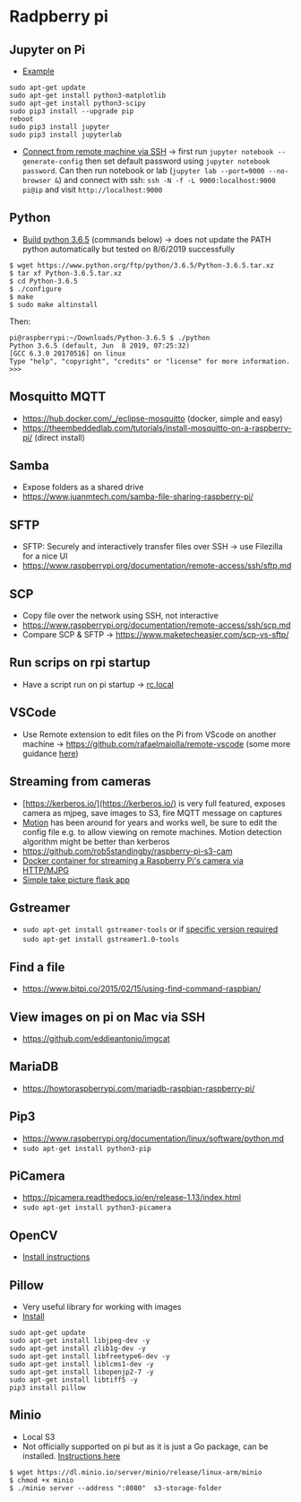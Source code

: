 # Radpberry pi
## Jupyter on Pi
* [Example](https://www.hackster.io/mjrobot/rpi-physical-computing-using-jupyter-notebook-056fa8)
```
sudo apt-get update
sudo apt-get install python3-matplotlib
sudo apt-get install python3-scipy
sudo pip3 install --upgrade pip
reboot
sudo pip3 install jupyter
sudo pip3 install jupyterlab
```

* [Connect from remote machine via SSH](https://www.blopig.com/blog/2018/03/running-jupyter-notebook-on-a-remote-server-via-ssh/) -> first run  `jupyter notebook --generate-config` then set default password using `jupyter notebook password`. Can then run notebook or lab (`jupyter lab --port=9000 --no-browser &`) and connect with ssh: `ssh -N -f -L 9000:localhost:9000 pi@ip` and visit `http://localhost:9000`

## Python
* [Build python 3.6.5](https://gist.github.com/dschep/24aa61672a2092246eaca2824400d37f) (commands below) -> does not update the PATH python automatically but tested on 8/6/2019 successfully

```
$ wget https://www.python.org/ftp/python/3.6.5/Python-3.6.5.tar.xz
$ tar xf Python-3.6.5.tar.xz
$ cd Python-3.6.5
$ ./configure
$ make
$ sudo make altinstall
```

Then:
```
pi@raspberrypi:~/Downloads/Python-3.6.5 $ ./python
Python 3.6.5 (default, Jun  8 2019, 07:25:32)
[GCC 6.3.0 20170516] on linux
Type "help", "copyright", "credits" or "license" for more information.
>>>
```
 
## Mosquitto MQTT
* https://hub.docker.com/_/eclipse-mosquitto (docker, simple and easy)
* https://theembeddedlab.com/tutorials/install-mosquitto-on-a-raspberry-pi/ (direct install)

## Samba
* Expose folders as a shared drive
* https://www.juanmtech.com/samba-file-sharing-raspberry-pi/

## SFTP
* SFTP: Securely and interactively transfer files over SSH -> use Filezilla for a nice UI
* https://www.raspberrypi.org/documentation/remote-access/ssh/sftp.md

## SCP
* Copy file over the network using SSH, not interactive
* https://www.raspberrypi.org/documentation/remote-access/ssh/scp.md
* Compare SCP & SFTP -> https://www.maketecheasier.com/scp-vs-sftp/

## Run scrips on rpi startup
* Have a script run on pi startup -> [rc.local](https://www.raspberrypi.org/documentation/linux/usage/rc-local.md)

## VSCode
* Use Remote extension to edit files on the Pi from VScode on another machine -> https://github.com/rafaelmaiolla/remote-vscode (some more guidance [here](https://www.hackster.io/Ladvien/editing-raspberry-pi-code-remotely-from-visual-studio-code-9d42e0))

## Streaming from cameras
* [https://kerberos.io/](https://kerberos.io/) is very full featured, exposes camera as mjpeg, save images to S3, fire MQTT message on captures
* [Motion](https://motion-project.github.io/motion_config.html) has been around for years and works well, be sure to edit the config file e.g. to allow viewing on remote machines. Motion detection algorithm might be better than kerberos
* https://github.com/rob5standingby/raspberry-pi-s3-cam
* [Docker container for streaming a Raspberry Pi's camera via HTTP/MJPG](https://github.com/pschmitt/docker-picamera)
* [Simple take picture flask app](https://github.com/stlehmann/picamera/blob/master/flaskapp/app.py)

## Gstreamer
* `sudo apt-get install gstreamer-tools` or if [specific version required](https://github.com/pimoroni/mlx90640-library/blob/master/examples/src/rawrgb.cpp) `sudo apt-get install gstreamer1.0-tools`

## Find a file
* https://www.bitpi.co/2015/02/15/using-find-command-raspbian/

## View images on pi on Mac via SSH
* https://github.com/eddieantonio/imgcat

## MariaDB
* https://howtoraspberrypi.com/mariadb-raspbian-raspberry-pi/

## Pip3
* https://www.raspberrypi.org/documentation/linux/software/python.md
* `sudo apt-get install python3-pip`

## PiCamera
* https://picamera.readthedocs.io/en/release-1.13/index.html
* `sudo apt-get install python3-picamera`

## OpenCV
* [Install instructions](https://www.pyimagesearch.com/2017/09/04/raspbian-stretch-install-opencv-3-python-on-your-raspberry-pi/)

## Pillow
* Very useful library for working with images
* [Install](https://www.techcoil.com/blog/how-to-setup-python-imaging-library-pillow-on-raspbian-stretch-lite-for-processing-images-on-your-raspberry-pi/)

```
sudo apt-get update
sudo apt-get install libjpeg-dev -y
sudo apt-get install zlib1g-dev -y
sudo apt-get install libfreetype6-dev -y
sudo apt-get install liblcms1-dev -y
sudo apt-get install libopenjp2-7 -y
sudo apt-get install libtiff5 -y
pip3 install pillow
```

## Minio
* Local S3
* Not officially supported on pi but as it is just a Go package, can be installed. [Instructions here](https://github.com/christianbaun/ossperf/wiki/Minio-on-a-Raspberry-Pi-3-with-Raspbian-(Debian-Jessie-8.0))

```
$ wget https://dl.minio.io/server/minio/release/linux-arm/minio
$ chmod +x minio 
$ ./minio server --address ":8080"  s3-storage-folder 
```